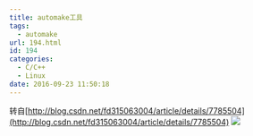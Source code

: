 ```yaml
---
title: automake工具
tags:
  - automake
url: 194.html
id: 194
categories:
  - C/C++
  - Linux
date: 2016-09-23 11:50:18
---
```


转自[http://blog.csdn.net/fd315063004/article/details/7785504](http://blog.csdn.net/fd315063004/article/details/7785504) ![](http://pic002.cnblogs.com/images/2012/89146/2012020923064228.jpg)